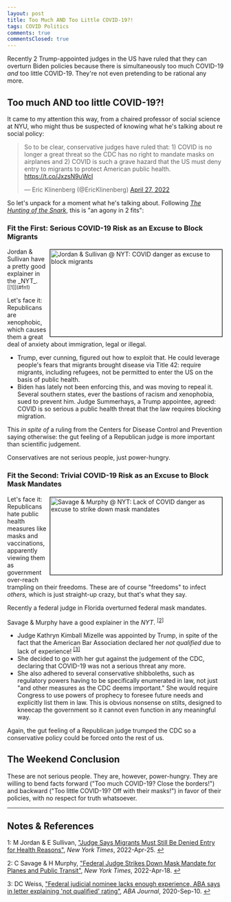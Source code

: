 ```yaml
---
layout: post
title: Too Much AND Too Little COVID-19?!
tags: COVID Politics
comments: true
commentsClosed: true
---
```


Recently 2 Trump-appointed judges in the US have ruled that they can overturn Biden policies
because there is simultaneously too much COVID-19 _and_ too little COVID-19.  They're not
even pretending to be rational any more.  


## Too much AND too little COVID-19?!  

It came to my attention this way, from a chaired professor of social science at NYU, who might
thus be suspected of knowing what he's talking about re social policy:  

<blockquote class="twitter-tweet">
  <p lang="en" dir="ltr">
    So to be clear, conservative judges have ruled that: 1) COVID is no longer a great threat so the CDC has no right to mandate masks on airplanes and 2) COVID is such a grave hazard that the US must deny entry to migrants to protect American public health. <a href="https://t.co/JxzsN9uWcI">https://t.co/JxzsN9uWcI</a>
  </p>&mdash; Eric Klinenberg (@EricKlinenberg) 
  <a href="https://twitter.com/EricKlinenberg/status/1519289376760606721?ref_src=twsrc%5Etfw">April 27, 2022</a>
</blockquote>
<script async src="https://platform.twitter.com/widgets.js"></script>

So let's unpack for a moment what he's talking about.  Following
[_The Hunting of the Snark_](https://en.wikipedia.org/wiki/The_Hunting_of_the_Snark),
this is "an agony in 2 fits":  

### Fit the First: Serious COVID-19 Risk as an Excuse to Block Migrants  

<img src="{{ site.baseurl }}/images/2022-04-29-too-much-too-little-covid-nyt-1.jpg" width="400" height="202" alt="Jordan &amp; Sullivan @ NYT: COVID danger as excuse to block migrants" title="Jordan &amp; Sullivan @ NYT: COVID danger as excuse to block migrants" style="float: right; margin: 3px 3px 3px 3px; border: 1px solid #000000;">
Jordan &amp; Sullivan have a pretty good explainer in the _NYT_. <sup id="fn1a">[[1]](#fn1)</sup>  

Let's face it: Republicans are xenophobic, which causes them a great deal of anxiety about
immigration, legal or illegal.  
- Trump, ever cunning, figured out how to exploit that.  He
  could leverage people's fears that migrants brought disease via Title 42: require
  migrants, including refugees, not be permitted to enter the US on the basis of public
  health.  
- Biden has lately not been enforcing this, and was moving to repeal it.  Several southern
  states, ever the bastions of racism and xenophobia, sued to prevent him.  Judge
  Summerhays, a Trump appointee, agreed: COVID is so serious a public health threat that the
  law requires blocking migration.  

This _in spite of_ a ruling from the Centers for Disease Control and Prevention saying
otherwise: the gut feeling of a Republican judge is more important than scientific
judgement.  

Conservatives are not serious people, just power-hungry.  

### Fit the Second: Trivial COVID-19 Risk as an Excuse to Block Mask Mandates  

<img src="{{ site.baseurl }}/images/2022-04-29-too-much-too-little-covid-nyt-2.jpg" width="400" height="180" alt="Savage &amp; Murphy @ NYT: Lack of COVID danger as excuse to strike down mask mandates" title="Savage &amp; Murphy @ NYT: Lack of COVID danger as excuse to strike down mask mandates" style="float: right; margin: 3px 3px 3px 3px; border: 1px solid #000000;">

Let's face it: Republicans hate public health measures like masks and vaccinations,
apparently viewing them as government over-reach trampling on their freedoms.
These are of course "freedoms" to infect _others,_ which is just straight-up crazy, but
that's what they say.  

Recently a federal judge in Florida overturned federal mask mandates.  

Savage &amp; Murphy have a good explainer in the _NYT_. <sup id="fn2a">[[2]](#fn2)</sup>  
- Judge Kathryn Kimball Mizelle was appointed by Trump, in spite of the fact that the
  American Bar Association declared her _not qualified_ due to lack of
  experience! <sup id="fn3a">[[3]](#fn3)</sup>  
- She decided to go with her gut against the judgement of the CDC, declaring that COVID-19
  was not a serious threat any more.  
- She also adhered to several conservative shibboleths, such as regulatory powers having
  to be specifically enumerated in law, not just "and other measures as the CDC deems
  important."  She would require Congress to use powers of prophecy to foresee future
  needs and explicitly list them in law. This is obvious nonsense on stilts, designed to
  kneecap the government so it cannot even function in any meaningful way.  

Again, the gut feeling of a Republican judge trumped the CDC so a conservative policy
could be forced onto the rest of us.  

## The Weekend Conclusion  

These are not serious people.  They are, however, power-hungry.  They are willing to bend
facts forward ("Too much COVID-19? Close the borders!") and backward ("Too little COVID-19?
Off with their masks!") in favor of their policies, with no respect for truth whatsoever.  

---

## Notes &amp; References  

<!--
<sup id="fn1a">[[1]](#fn1)</sup>

<a id="fn1">1</a>: ***, ["***"](***), *** [↩](#fn1a)  

<a href="{{ site.baseurl }}/images/***">
  <img src="{{ site.baseurl }}/images/***" width="400" height="***" alt="***" title="***" style="float: right; margin: 3px 3px 3px 3px; border: 1px solid #000000;">
</a>

<iframe width="400" height="224" src="***" allow="accelerometer; encrypted-media; gyroscope; picture-in-picture" allowfullscreen style="float: right; margin: 3px 3px 3px 3px; border: 1px solid #000000;"></iframe>
-->

<a id="fn1">1</a>: M Jordan &amp; E Sullivan, ["Judge Says Migrants Must Still Be Denied Entry for Health Reasons"](https://www.nytimes.com/2022/04/25/us/title-42-migrants-biden-border.html), _New York Times_, 2022-Apr-25. [↩](#fn1a)  

<a id="fn2">2</a>: C Savage &amp; H Murphy, ["Federal Judge Strikes Down Mask Mandate for Planes and Public Transit"](https://www.nytimes.com/2022/04/18/us/politics/federal-mask-mandate-airplanes.html), _New York Times_, 2022-Apr-18. [↩](#fn2a)  

<a id="fn3">3</a>: DC Weiss, ["Federal judicial nominee lacks enough experience, ABA says in letter explaining 'not qualified' rating"](https://www.abajournal.com/news/article/federal-judicial-nominee-lacks-enough-experience-aba-says-in-letter-explaining-not-qualified-rating), _ABA Journal_, 2020-Sep-10. [↩](#fn3a)  
